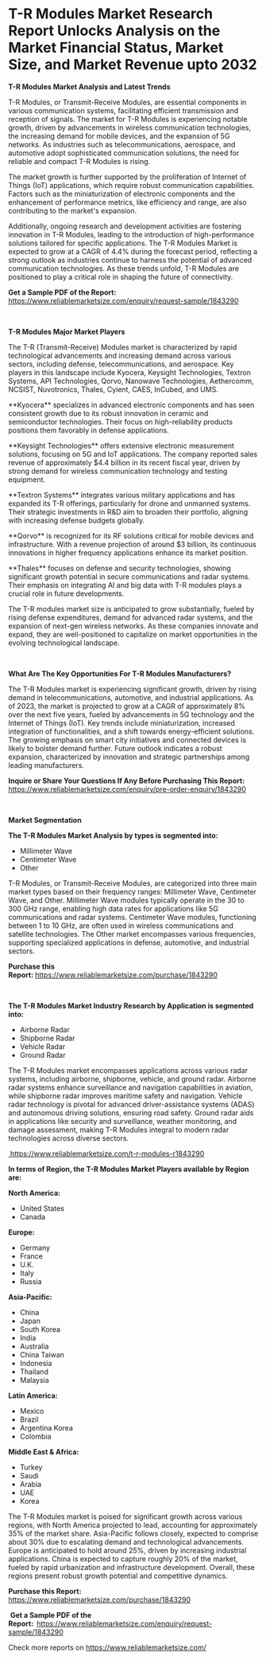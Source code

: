 <p><h1>T-R Modules Market Research Report Unlocks Analysis on the Market Financial Status, Market Size, and Market Revenue upto 2032</h1></p><p><strong>T-R Modules Market Analysis and Latest Trends</strong></p>
<p><p>T-R Modules, or Transmit-Receive Modules, are essential components in various communication systems, facilitating efficient transmission and reception of signals. The market for T-R Modules is experiencing notable growth, driven by advancements in wireless communication technologies, the increasing demand for mobile devices, and the expansion of 5G networks. As industries such as telecommunications, aerospace, and automotive adopt sophisticated communication solutions, the need for reliable and compact T-R Modules is rising.</p><p>The market growth is further supported by the proliferation of Internet of Things (IoT) applications, which require robust communication capabilities. Factors such as the miniaturization of electronic components and the enhancement of performance metrics, like efficiency and range, are also contributing to the market's expansion.</p><p>Additionally, ongoing research and development activities are fostering innovation in T-R Modules, leading to the introduction of high-performance solutions tailored for specific applications. The T-R Modules Market is expected to grow at a CAGR of 4.4% during the forecast period, reflecting a strong outlook as industries continue to harness the potential of advanced communication technologies. As these trends unfold, T-R Modules are positioned to play a critical role in shaping the future of connectivity.</p></p>
<p><strong>Get a Sample PDF of the Report:&nbsp;</strong> <a href="https://www.reliablemarketsize.com/enquiry/request-sample/1843290?utm_campaign=3382&utm_medium=2&utm_source=Github&utm_content=ia&utm_term=26032025&utm_id=t-r-modules">https://www.reliablemarketsize.com/enquiry/request-sample/1843290</a></p>
<p>&nbsp;</p>
<p><strong>T-R Modules Major Market Players</strong></p>
<p><p>The T-R (Transmit-Receive) Modules market is characterized by rapid technological advancements and increasing demand across various sectors, including defense, telecommunications, and aerospace. Key players in this landscape include Kyocera, Keysight Technologies, Textron Systems, API Technologies, Qorvo, Nanowave Technologies, Aethercomm, NCSIST, Nuvotronics, Thales, Cyient, CAES, InCubed, and UMS.</p><p>**Kyocera** specializes in advanced electronic components and has seen consistent growth due to its robust innovation in ceramic and semiconductor technologies. Their focus on high-reliability products positions them favorably in defense applications.</p><p>**Keysight Technologies** offers extensive electronic measurement solutions, focusing on 5G and IoT applications. The company reported sales revenue of approximately $4.4 billion in its recent fiscal year, driven by strong demand for wireless communication technology and testing equipment.</p><p>**Textron Systems** integrates various military applications and has expanded its T-R offerings, particularly for drone and unmanned systems. Their strategic investments in R&D aim to broaden their portfolio, aligning with increasing defense budgets globally.</p><p>**Qorvo** is recognized for its RF solutions critical for mobile devices and infrastructure. With a revenue projection of around $3 billion, its continuous innovations in higher frequency applications enhance its market position.</p><p>**Thales** focuses on defense and security technologies, showing significant growth potential in secure communications and radar systems. Their emphasis on integrating AI and big data with T-R modules plays a crucial role in future developments.</p><p>The T-R modules market size is anticipated to grow substantially, fueled by rising defense expenditures, demand for advanced radar systems, and the expansion of next-gen wireless networks. As these companies innovate and expand, they are well-positioned to capitalize on market opportunities in the evolving technological landscape.</p></p>
<p>&nbsp;</p>
<p><strong>What Are The Key Opportunities For T-R Modules Manufacturers?</strong></p>
<p><p>The T-R Modules market is experiencing significant growth, driven by rising demand in telecommunications, automotive, and industrial applications. As of 2023, the market is projected to grow at a CAGR of approximately 8% over the next five years, fueled by advancements in 5G technology and the Internet of Things (IoT). Key trends include miniaturization, increased integration of functionalities, and a shift towards energy-efficient solutions. The growing emphasis on smart city initiatives and connected devices is likely to bolster demand further. Future outlook indicates a robust expansion, characterized by innovation and strategic partnerships among leading manufacturers.</p></p>
<p><strong>Inquire or Share Your Questions If Any Before Purchasing This Report:</strong> <a href="https://www.reliablemarketsize.com/enquiry/pre-order-enquiry/1843290?utm_campaign=3382&utm_medium=2&utm_source=Github&utm_content=ia&utm_term=26032025&utm_id=t-r-modules">https://www.reliablemarketsize.com/enquiry/pre-order-enquiry/1843290</a></p>
<p>&nbsp;</p>
<p><strong>Market Segmentation</strong></p>
<p><strong>The T-R Modules Market Analysis by types is segmented into:</strong></p>
<p><ul><li>Millimeter Wave</li><li>Centimeter Wave</li><li>Other</li></ul></p>
<p><p>T-R Modules, or Transmit-Receive Modules, are categorized into three main market types based on their frequency ranges: Millimeter Wave, Centimeter Wave, and Other. Millimeter Wave modules typically operate in the 30 to 300 GHz range, enabling high data rates for applications like 5G communications and radar systems. Centimeter Wave modules, functioning between 1 to 10 GHz, are often used in wireless communications and satellite technologies. The Other market encompasses various frequencies, supporting specialized applications in defense, automotive, and industrial sectors.</p></p>
<p><strong>Purchase this Report:&nbsp;</strong><a href="https://www.reliablemarketsize.com/purchase/1843290?utm_campaign=3382&utm_medium=2&utm_source=Github&utm_content=ia&utm_term=26032025&utm_id=t-r-modules">https://www.reliablemarketsize.com/purchase/1843290</a></p>
<p>&nbsp;</p>
<p><strong>The T-R Modules Market Industry Research by Application is segmented into:</strong></p>
<p><ul><li>Airborne Radar</li><li>Shipborne Radar</li><li>Vehicle Radar</li><li>Ground Radar</li></ul></p>
<p><p>The T-R Modules market encompasses applications across various radar systems, including airborne, shipborne, vehicle, and ground radar. Airborne radar systems enhance surveillance and navigation capabilities in aviation, while shipborne radar improves maritime safety and navigation. Vehicle radar technology is pivotal for advanced driver-assistance systems (ADAS) and autonomous driving solutions, ensuring road safety. Ground radar aids in applications like security and surveillance, weather monitoring, and damage assessment, making T-R Modules integral to modern radar technologies across diverse sectors.</p></p>
<p><a href="https://www.reliablemarketsize.com/t-r-modules-r1843290?utm_campaign=3382&utm_medium=2&utm_source=Github&utm_content=ia&utm_term=26032025&utm_id=t-r-modules">&nbsp;https://www.reliablemarketsize.com/t-r-modules-r1843290</a></p>
<p><strong>In terms of Region, the T-R Modules Market Players available by Region are:</strong></p>
<p>
    <p> <strong> North America: </strong>
        <ul>
            <li>United States</li>
            <li>Canada</li>
        </ul>
        </p> 
    <p> <strong> Europe: </strong>
        <ul>
            <li>Germany</li>
            <li>France</li>
            <li>U.K.</li>
            <li>Italy</li>
            <li>Russia</li>
        </ul>
        </p> 
    <p> <strong> Asia-Pacific: </strong>
        <ul>
            <li>China</li>
            <li>Japan</li>
            <li>South Korea</li>
            <li>India</li>
            <li>Australia</li>
            <li>China Taiwan</li>
            <li>Indonesia</li>
            <li>Thailand</li>
            <li>Malaysia</li>
        </ul>
        </p> 
    <p> <strong> Latin America: </strong>
        <ul>
            <li>Mexico</li>
            <li>Brazil</li>
            <li>Argentina Korea</li>
            <li>Colombia</li>
        </ul>
        </p> 
    <p> <strong> Middle East & Africa: </strong>
        <ul>
            <li>Turkey</li>
            <li>Saudi</li>
            <li>Arabia</li>
            <li>UAE</li>
            <li>Korea</li>
        </ul>
    </p>
    </p>
<p><p>The T-R Modules market is poised for significant growth across various regions, with North America projected to lead, accounting for approximately 35% of the market share. Asia-Pacific follows closely, expected to comprise about 30% due to escalating demand and technological advancements. Europe is anticipated to hold around 25%, driven by increasing industrial applications. China is expected to capture roughly 20% of the market, fueled by rapid urbanization and infrastructure development. Overall, these regions present robust growth potential and competitive dynamics.</p></p>
<p><strong>Purchase this Report: </strong><a href="https://www.reliablemarketsize.com/purchase/1843290?utm_campaign=3382&utm_medium=2&utm_source=Github&utm_content=ia&utm_term=26032025&utm_id=t-r-modules">https://www.reliablemarketsize.com/purchase/1843290</a></p>
<p>&nbsp;<strong>Get a Sample PDF of the Report:&nbsp;&nbsp;</strong><a href="https://www.reliablemarketsize.com/enquiry/request-sample/1843290?utm_campaign=3382&utm_medium=2&utm_source=Github&utm_content=ia&utm_term=26032025&utm_id=t-r-modules">https://www.reliablemarketsize.com/enquiry/request-sample/1843290</a></p>
<p><strong></strong></p>
<p>Check more reports on <a href="https://www.reliablemarketsize.com/?utm_campaign=3382&utm_medium=2&utm_source=Github&utm_content=ia&utm_term=26032025&utm_id=t-r-modules">https://www.reliablemarketsize.com/</a></p>